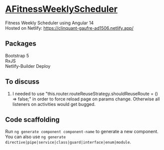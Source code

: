 # [AFitnessWeeklyScheduler](https://clinquant-gaufre-ad1506.netlify.app/)

Fitness Weekly Scheduler using Angular 14  
Hosted on Netlify: https://clinquant-gaufre-ad1506.netlify.app/

## Packages

Bootstrap 5  
RxJS  
Netlify-Builder Deploy

## To discuss

1. I needed to use "this.router.routeReuseStrategy.shouldReuseRoute = () => false;" in order to force reload page on params change. Otherwise all listeners on activities would get bugged.

## Code scaffolding

Run `ng generate component component-name` to generate a new component. You can also use `ng generate directive|pipe|service|class|guard|interface|enum|module`.
